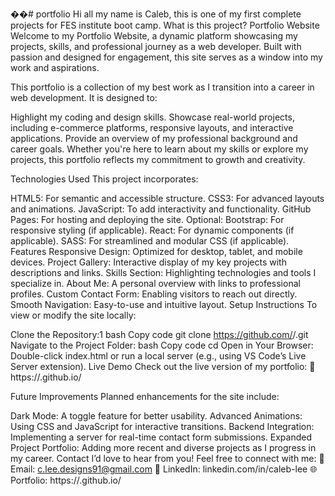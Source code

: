 ��#   p o r t f o l i o 
 Hi all my name is Caleb, this is one of my first complete projects for FES institute boot camp.
What is this project? Portfolio Website
Welcome to my Portfolio Website, a dynamic platform showcasing my projects, skills, and professional journey as a web developer. Built with passion and designed for engagement, this site serves as a window into my work and aspirations.


This portfolio is a collection of my best work as I transition into a career in web development. It is designed to:

Highlight my coding and design skills.
Showcase real-world projects, including e-commerce platforms, responsive layouts, and interactive applications.
Provide an overview of my professional background and career goals.
Whether you're here to learn about my skills or explore my projects, this portfolio reflects my commitment to growth and creativity.

Technologies Used
This project incorporates:

HTML5: For semantic and accessible structure.
CSS3: For advanced layouts and animations.
JavaScript: To add interactivity and functionality.
GitHub Pages: For hosting and deploying the site.
Optional:
Bootstrap: For responsive styling (if applicable).
React: For dynamic components (if applicable).
SASS: For streamlined and modular CSS (if applicable).
Features
Responsive Design: Optimized for desktop, tablet, and mobile devices.
Project Gallery: Interactive display of my key projects with descriptions and links.
Skills Section: Highlighting technologies and tools I specialize in.
About Me: A personal overview with links to professional profiles.
Custom Contact Form: Enabling visitors to reach out directly.
Smooth Navigation: Easy-to-use and intuitive layout.
Setup Instructions
To view or modify the site locally:

Clone the Repository:1
bash
Copy code
git clone https://github.com/<your-username>/<repository-name>.git
Navigate to the Project Folder:
bash
Copy code
cd <repository-name>
Open in Your Browser: Double-click index.html or run a local server (e.g., using VS Code’s Live Server extension).
Live Demo
Check out the live version of my portfolio:
🔗 https://<your-username>.github.io/<repository-name>

Future Improvements
Planned enhancements for the site include:

Dark Mode: A toggle feature for better usability.
Advanced Animations: Using CSS and JavaScript for interactive transitions.
Backend Integration: Implementing a server for real-time contact form submissions.
Expanded Project Portfolio: Adding more recent and diverse projects as I progress in my career.
Contact
I’d love to hear from you! Feel free to connect with me:
📧 Email: c.lee.designs91@gmail.com
💼 LinkedIn: linkedin.com/in/caleb-lee
🌐 Portfolio: https://<your-username>.github.io/<repository-name>

